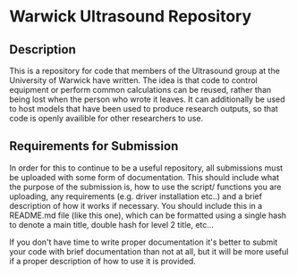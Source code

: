 # Warwick Ultrasound Repository

## Description

This is a repository for code that members of the Ultrasound group at the University of Warwick have written. The idea is that code to control equipment or perform common calculations can be reused, rather than being lost when the person who wrote it leaves. It can additionally be used to host models that have been used to produce research outputs, so that code is openly availible for other researchers to use.

## Requirements for Submission

In order for this to continue to be a useful repository, all submissions must be uploaded with some form of documentation. This should include what the purpose of the submission is, how to use the script/ functions you are uploading, any requirements (e.g. driver installation etc..) and a brief description of how it works if necessary. You should include this in a README.md file (like this one), which can be formatted using a single hash to denote a main title, double hash for level 2 title, etc...

If you don't have time to write proper documentation it's better to submit your code with brief documentation than not at all, but it will be more useful if a proper description of how to use it is provided.
